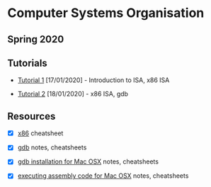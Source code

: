 # Computer Systems Organisation
## Spring 2020

## Tutorials
* [Tutorial 1](https://github.com/aadilmehdis/Computer-System-Organisation-2020/tree/master/Tutorial1) [17/01/2020] - Introduction to ISA, x86 ISA

* [Tutorial 2](https://github.com/aadilmehdis/Computer-System-Organisation-2020/tree/master/Tutorial2) [18/01/2020] - x86 ISA, gdb



## Resources
- [x] [x86](https://github.com/aadilmehdis/Computer-System-Organisation-2020/tree/master/Resources/x86) cheatsheet

- [x] [gdb](https://github.com/aadilmehdis/Computer-System-Organisation-2020/tree/master/Resources/gdb) notes, cheatsheets

- [x] [gdb installation for Mac OSX](https://github.com/aadilmehdis/Computer-System-Organisation-2020/tree/master/Resources/MacOS) notes, cheatsheets

- [x] [executing assembly code for Mac OSX](https://github.com/aadilmehdis/Computer-System-Organisation-2020/tree/master/Resources/MacOS) notes, cheatsheets



